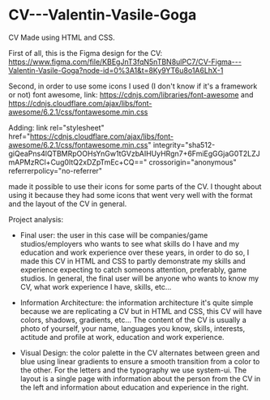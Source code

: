# CV---Valentin-Vasile-Goga
CV Made using HTML and CSS.

First of all, this is the Figma design for the CV:
https://www.figma.com/file/KBEgJnT3fqN5nTBN8ulPC7/CV-Figma---Valentin-Vasile-Goga?node-id=0%3A1&t=8Ky9YT6u8o1A6LhX-1


Second, in order to use some icons I used (I don't know if it's a framework or not) font awesome, link: https://cdnjs.com/libraries/font-awesome and
https://cdnjs.cloudflare.com/ajax/libs/font-awesome/6.2.1/css/fontawesome.min.css

Adding: 
link rel="stylesheet" href="https://cdnjs.cloudflare.com/ajax/libs/font-awesome/6.2.1/css/fontawesome.min.css" integrity="sha512-giQeaPns4lQTBMRpOOHsYnGw1tGVzbAIHUyHRgn7+6FmiEgGGjaG0T2LZJmAPMzRCl+Cug0ItQ2xDZpTmEc+CQ==" crossorigin="anonymous" referrerpolicy="no-referrer"

made it possible to use their icons for some parts of the CV. I thought about using it because they had some icons that went very well with the format and the layout of the CV in general.


Project analysis:
- Final user: the user in this case will be companies/game studios/employers who wants to see what skills do I have and my education and work experience over these years, in order to do so, I made this CV in HTML and CSS to partly demonstrate my skills and experience expecting to catch someons attention, preferably, game studios. In general, the final user will be anyone who wants to know my CV, what work experience I have, skills, etc...

- Information Architecture: the information architecture it's quite simple because we are replicating a CV but in HTML and CSS, this CV will have colors, shadows, gradients, etc... The content of the CV is usually a photo of yourself, your name, languages you know, skills, interests, actitude and profile at work, education and work experience.

- Visual Design: the color palette in the CV alternates between green and blue using linear gradients to ensure a smooth transition from a color to the other. For the letters and the typography we use system-ui. The layout is a single page with information about the person from the CV in the left and information about education and experience in the right.
